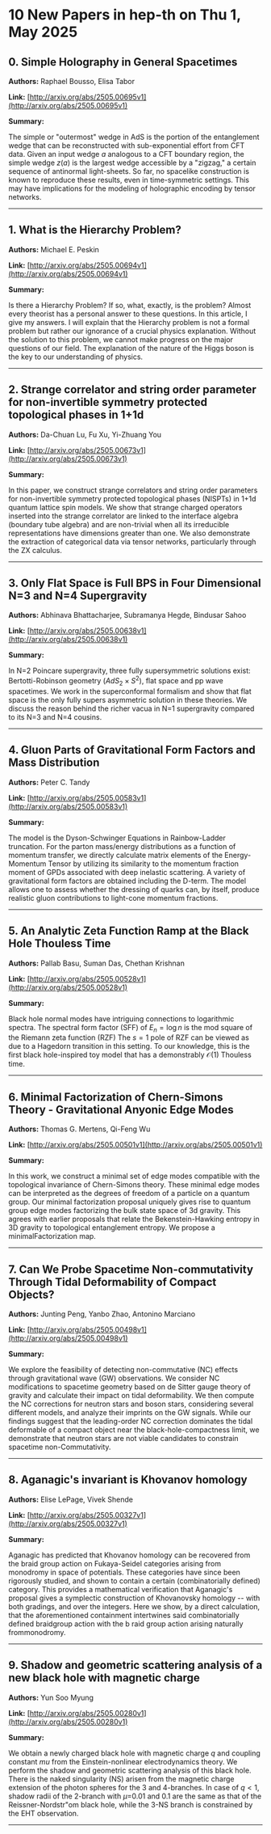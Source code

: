 # 10 New Papers in hep-th on Thu  1, May 2025

## 0. Simple Holography in General Spacetimes

**Authors:** Raphael Bousso, Elisa Tabor

**Link:** [http://arxiv.org/abs/2505.00695v1](http://arxiv.org/abs/2505.00695v1)

**Summary:**

The simple or "outermost" wedge in AdS is the portion of the entanglement wedge that can be reconstructed with sub-exponential effort from CFT data. Given an input wedge $a$ analogous to a CFT boundary region, the simple wedge $z(a)$ is the largest wedge accessible by a "zigzag," a certain sequence of antinormal light-sheets. So far, no spacelike construction is known to reproduce these results, even in time-symmetric settings. This may have implications for the modeling of holographic encoding by tensor networks.

---

## 1. What is the Hierarchy Problem?

**Authors:** Michael E. Peskin

**Link:** [http://arxiv.org/abs/2505.00694v1](http://arxiv.org/abs/2505.00694v1)

**Summary:**

Is there a Hierarchy Problem? If so, what, exactly, is the problem? Almost every theorist has a personal answer to these questions. In this article, I give my answers. I will explain that the Hierarchy problem is not a formal problem but rather our ignorance of a crucial physics explanation. Without the solution to this problem, we cannot make progress on the major questions of our field. The explanation of the nature of the Higgs boson is the key to our understanding of physics.

---

## 2. Strange correlator and string order parameter for non-invertible   symmetry protected topological phases in 1+1d

**Authors:** Da-Chuan Lu, Fu Xu, Yi-Zhuang You

**Link:** [http://arxiv.org/abs/2505.00673v1](http://arxiv.org/abs/2505.00673v1)

**Summary:**

In this paper, we construct strange correlators and string order parameters for non-invertible symmetry protected topological phases (NISPTs) in 1+1d quantum lattice spin models. We show that strange charged operators inserted into the strange correlator are linked to the interface algebra (boundary tube algebra) and are non-trivial when all its irreducible representations have dimensions greater than one. We also demonstrate the extraction of categorical data via tensor networks, particularly through the ZX calculus.

---

## 3. Only Flat Space is Full BPS in Four Dimensional N=3 and N=4 Supergravity

**Authors:** Abhinava Bhattacharjee, Subramanya Hegde, Bindusar Sahoo

**Link:** [http://arxiv.org/abs/2505.00638v1](http://arxiv.org/abs/2505.00638v1)

**Summary:**

In N=2 Poincare supergravity, three fully supersymmetric solutions exist: Bertotti-Robinson geometry ($AdS_2\times S^2$), flat space and pp wave spacetimes. We work in the superconformal formalism and show that flat space is the only fully supers asymmetric solution in these theories. We discuss the reason behind the richer vacua in N=1 supergravity compared to its N=3 and N=4 cousins.

---

## 4. Gluon Parts of Gravitational Form Factors and Mass Distribution

**Authors:** Peter C. Tandy

**Link:** [http://arxiv.org/abs/2505.00583v1](http://arxiv.org/abs/2505.00583v1)

**Summary:**

The model is the Dyson-Schwinger Equations in Rainbow-Ladder truncation. For the parton mass/energy distributions as a function of momentum transfer, we directly calculate matrix elements of the Energy-Momentum Tensor by utilizing its similarity to the momentum fraction moment of GPDs associated with deep inelastic scattering. A variety of gravitational form factors are obtained including the D-term. The model allows one to assess whether the dressing of quarks can, by itself, produce realistic gluon contributions to light-cone momentum fractions.

---

## 5. An Analytic Zeta Function Ramp at the Black Hole Thouless Time

**Authors:** Pallab Basu, Suman Das, Chethan Krishnan

**Link:** [http://arxiv.org/abs/2505.00528v1](http://arxiv.org/abs/2505.00528v1)

**Summary:**

Black hole normal modes have intriguing connections to logarithmic spectra. The spectral form factor (SFF) of $E_n = \log n$ is the mod square of the Riemann zeta function (RZF) The $s=1$ pole of RZF can be viewed as due to a Hagedorn transition in this setting. To our knowledge, this is the first black hole-inspired toy model that has a demonstrably $\mathcal{O}(1)$ Thouless time.

---

## 6. Minimal Factorization of Chern-Simons Theory - Gravitational Anyonic   Edge Modes

**Authors:** Thomas G. Mertens, Qi-Feng Wu

**Link:** [http://arxiv.org/abs/2505.00501v1](http://arxiv.org/abs/2505.00501v1)

**Summary:**

In this work, we construct a minimal set of edge modes compatible with the topological invariance of Chern-Simons theory. These minimal edge modes can be interpreted as the degrees of freedom of a particle on a quantum group. Our minimal factorization proposal uniquely gives rise to quantum group edge modes factorizing the bulk state space of 3d gravity. This agrees with earlier proposals that relate the Bekenstein-Hawking entropy in 3D gravity to topological entanglement entropy. We propose a minimalFactorization map.

---

## 7. Can We Probe Spacetime Non-commutativity Through Tidal Deformability of   Compact Objects?

**Authors:** Junting Peng, Yanbo Zhao, Antonino Marciano

**Link:** [http://arxiv.org/abs/2505.00498v1](http://arxiv.org/abs/2505.00498v1)

**Summary:**

We explore the feasibility of detecting non-commutative (NC) effects through gravitational wave (GW) observations. We consider NC modifications to spacetime geometry based on de Sitter gauge theory of gravity and calculate their impact on tidal deformability. We then compute the NC corrections for neutron stars and boson stars, considering several different models, and analyze their imprints on the GW signals. While our findings suggest that the leading-order NC correction dominates the tidal deformable of a compact object near the black-hole-compactness limit, we demonstrate that neutron stars are not viable candidates to constrain spacetime non-Commutativity.

---

## 8. Aganagic's invariant is Khovanov homology

**Authors:** Elise LePage, Vivek Shende

**Link:** [http://arxiv.org/abs/2505.00327v1](http://arxiv.org/abs/2505.00327v1)

**Summary:**

Aganagic has predicted that Khovanov homology can be recovered from the braid group action on Fukaya-Seidel categories arising from monodromy in space of potentials. These categories have since been rigorously studied, and shown to contain a certain (combinatorially defined) category. This provides a mathematical verification that Aganagic's proposal gives a symplectic construction of Khovanovsky homology -- with both gradings, and over the integers.   Here we show, by a direct calculation, that the aforementioned containment intertwines said combinatorially defined braidgroup action with the b raid group action arising naturally frommonodromy.

---

## 9. Shadow and geometric scattering analysis of a new black hole with   magnetic charge

**Authors:** Yun Soo Myung

**Link:** [http://arxiv.org/abs/2505.00280v1](http://arxiv.org/abs/2505.00280v1)

**Summary:**

We obtain a newly charged black hole with magnetic charge $q$ and coupling constant $mu$ from the Einstein-nonlinear electrodynamics theory. We perform the shadow and geometric scattering analysis of this black hole. There is the naked singularity (NS) arisen from the magnetic charge extension of the photon spheres for the 3 and 4-branches. In case of $q<1$, shadow radii of the $2$-branch with $\mu$=0.01 and 0.1 are the same as that of the Reissner-Nordstr\"om black hole, while the 3-NS branch is constrained by the EHT observation.

---

